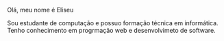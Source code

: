Olá, meu nome é Eliseu

Sou estudante de computação e possuo formação técnica em informática. Tenho conhecimento em progrmação web e desenvolvimeto de software.
